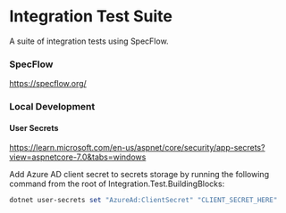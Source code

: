 # Integration Test Suite #

A suite of integration tests using SpecFlow.

### SpecFlow ###

https://specflow.org/

### Local Development ###

#### User Secrets ####

https://learn.microsoft.com/en-us/aspnet/core/security/app-secrets?view=aspnetcore-7.0&tabs=windows

Add Azure AD client secret to secrets storage by running the following command from the root of Integration.Test.BuildingBlocks:

```powershell
dotnet user-secrets set "AzureAd:ClientSecret" "CLIENT_SECRET_HERE"
```